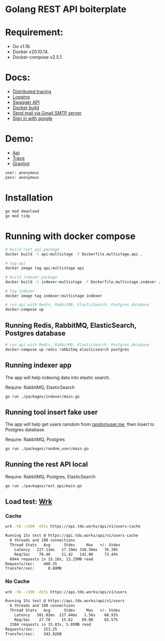 <h1>Golang REST API boiterplate</h1>

# Requirement:
- Go v1.18.
- Docker v20.10.14.
- Docker-compose v2.5.1.

# Docs:
- [Distributed tracing](./_docs/tracing.md)
- [Logging](./_docs/logging.md)
- [Swagger API](./_docs/swagger.md)
- [Docker build](./_docs/build.md)
- [Send mail via Gmail SMTP server](./_docs/mail.md)
- [Sign in with google](./_docs/google-login.md)

# Demo:
- [Api](https://api.tdo.works/swagger/index.html#/)
- [Trace](https://trace.tdo.works/)
- [Graylog](https://graylog.tdo.works/):
```bash
user: anonymous
pass: anonymous
```

# Installation

```bash
go mod download
go mod tidy
```

# Running with docker compose

```bash
# build rest_api package
docker build -t api:multistage -f Dockerfile.multistage.api .

# tag api
docker image tag api:multistage api

# build indexer package
docker build -t indexer:multistage -f Dockerfile.multistage.indexer .

# tag indexer
docker image tag indexer:multistage indexer

# run api with Redis, RabbitMQ, ElasticSearch, Postgres database
docker-compose up
```

## Running Redis, RabbitMQ, ElasticSearch, Postgres database

```bash
# run api with Redis, RabbitMQ, ElasticSearch, Postgres database
docker-compose up redis rabbitmq elasticsearch postgres
```

## Running indexer app
The app will help indexing data into elastic search.

Require: RabbitMQ, ElasticSearch

```bash
go run ./packages/indexer/main.go
```

## Running tool insert fake user
The app will help get users ramdom from [randomuser.me](https://randomuser.me/api/), then insert to Postgres database.

Require: RabbitMQ, Postgres

```bash
go run ./packages/random_user/main.go
```

## Running the rest API local
Require: RabbitMQ, Postgres, ElasticSearch

```bash
go run ./packages/rest_api/main.go
```

## Load test: [Wrk](https://github.com/wg/wrk)

### Cache 
```bash
wrk -t6 -c100 -d15s https://api.tdo.works/api/v1/users-cache
```

```bash
Running 15s test @ https://api.tdo.works/api/v1/users-cache
  6 threads and 100 connections
  Thread Stats   Avg      Stdev     Max   +/- Stdev
    Latency   227.11ms   17.19ms 318.56ms   76.39%
    Req/Sec    70.48     21.42   141.00     73.44%
  6044 requests in 15.10s, 13.25MB read
Requests/sec:    400.35
Transfer/sec:      0.88MB
```

### No Cache 
```bash
wrk -t6 -c100 -d15s https://api.tdo.works/api/v1/users
```

```bash
Running 15s test @ https://api.tdo.works/api/v1/users
  6 threads and 100 connections
  Thread Stats   Avg      Stdev     Max   +/- Stdev
    Latency   581.02ms  217.44ms   1.56s    68.91%
    Req/Sec    27.78     15.62    89.00     65.57%
  2304 requests in 15.03s, 5.05MB read
Requests/sec:    153.25
Transfer/sec:    343.92KB
```
